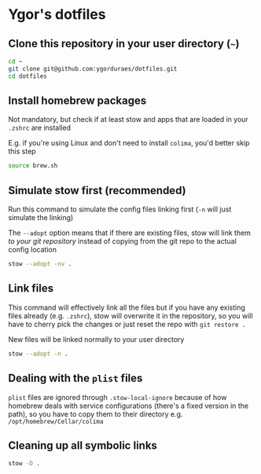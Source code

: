# Ygor's dotfiles

## Clone this repository in your user directory (`~`)

```bash
cd ~
git clone git@github.com:ygorduraes/dotfiles.git
cd dotfiles
```

## Install homebrew packages

Not mandatory, but check if at least stow and apps that are loaded in your `.zshrc` are installed

E.g. if you're using Linux and don't need to install `colima`, you'd better skip this step

```bash
source brew.sh
```

## Simulate stow first (recommended)

Run this command to simulate the config files linking first (`-n` will just simulate the linking)

The `--adopt` option means that if there are existing files, stow will link them *to your git repository* instead of copying from the git repo to the actual config location

```bash
stow --adopt -nv .
```

## Link files

This command will effectively link all the files but if you have any existing files already (e.g. `.zshrc`), stow will overwrite it in the repository, so you will have to cherry pick the changes or just reset the repo with `git restore .`

New files will be linked normally to your user directory

```bash
stow --adopt -n .
```

## Dealing with the `plist` files

`plist` files are ignored through `.stow-local-ignore` because of how homebrew deals with service configurations (there's a fixed version in the path), so you have to copy them to their directory e.g. `/opt/homebrew/Cellar/colima`

## Cleaning up all symbolic links

```bash
stow -D .
```
